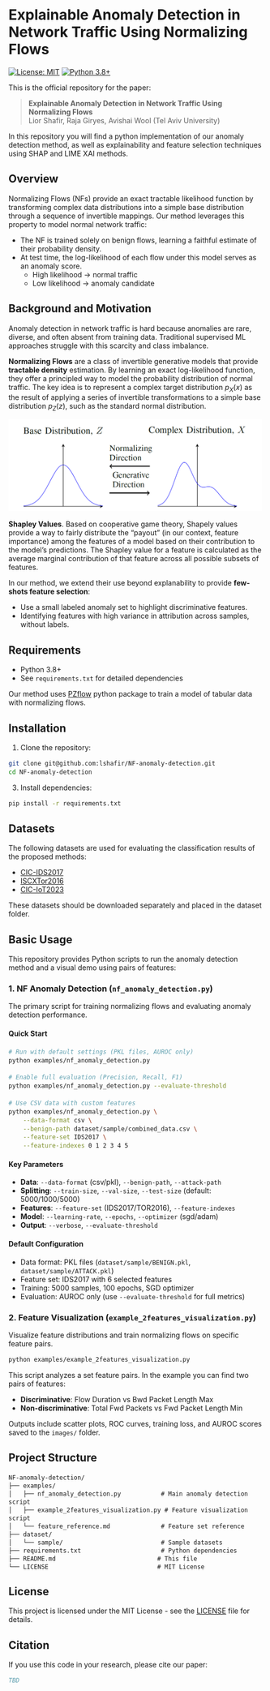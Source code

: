# Explainable Anomaly Detection in Network Traffic Using Normalizing Flows

[![License: MIT](https://img.shields.io/badge/License-MIT-yellow.svg)](https://opensource.org/licenses/MIT)
[![Python 3.8+](https://img.shields.io/badge/python-3.8+-blue.svg)](https://www.python.org/downloads/)

This is the official repository for the paper:

> **Explainable Anomaly Detection in Network Traffic Using Normalizing Flows**  
> Lior Shafir, Raja Giryes, Avishai Wool (Tel Aviv University)

In this repository you will find a python implementation of our anomaly detection method, as well as explainability and feature selection techniques using SHAP and LIME XAI methods.

## Overview

Normalizing Flows (NFs) provide an exact tractable likelihood function by transforming complex data distributions into a simple base distribution through a sequence of invertible mappings.
Our method leverages this property to model normal network traffic:
- The NF is trained solely on benign flows, learning a faithful estimate of their probability density.
- At test time, the log-likelihood of each flow under this model serves as an anomaly score.
  - High likelihood → normal traffic
  - Low likelihood → anomaly candidate

## Background and Motivation

Anomaly detection in network traffic is hard because anomalies are rare, diverse, and often absent from training data. Traditional supervised ML approaches struggle with this scarcity and class imbalance.

**Normalizing Flows** are a class of invertible generative models that provide **tractable density** estimation. By learning an exact log-likelihood function, they offer a principled way to model the probability distribution of normal traffic. 
The key idea is to represent a complex target distribution $p_X(x)$ as the result of applying a series of invertible transformations
to a simple base distribution $p_Z(z)$, such as the standard normal distribution.

<img src="images/nf_dist_map.PNG" alt="Diagram" width="500"/>

<br/>

**Shapley Values**. Based on cooperative game theory, Shapely values provide a way to fairly distribute the “payout”
(in our context, feature importance) among the features of a model based on their contribution to the model’s predictions. The Shapley value for a feature is calculated as the average marginal contribution of that feature across all possible subsets of features.

In our method, we extend their use beyond explanability to provide **few-shots feature selection**:
- Use a small labeled anomaly set to highlight discriminative features.
- Identifying features with high variance in attribution across samples, without labels.



##  Requirements

- Python 3.8+
- See `requirements.txt` for detailed dependencies

Our method uses [PZflow](https://jfcrenshaw.github.io/pzflow/) python package to train a model of tabular data with normalizing flows.


##  Installation

1. Clone the repository:
```bash
git clone git@github.com:lshafir/NF-anomaly-detection.git
cd NF-anomaly-detection
```

3. Install dependencies:
```bash
pip install -r requirements.txt
```

## Datasets

The following datasets are used for evaluating the classification results of the proposed methods:

- [CIC-IDS2017](www.unb.ca/cic/datasets/ids-2017.html)
- [ISCXTor2016](https://www.unb.ca/cic/datasets/tor.html)
- [CIC-IoT2023](https://www.unb.ca/cic/datasets/iotdataset-2023.html)


These datasets should be downloaded separately and placed in the dataset folder.

## Basic Usage

This repository provides Python scripts to run the anomaly detection method and a visual demo using pairs of features:

### 1. NF Anomaly Detection (`nf_anomaly_detection.py`)

The primary script for training normalizing flows and evaluating anomaly detection performance.

#### Quick Start
```bash
# Run with default settings (PKL files, AUROC only)
python examples/nf_anomaly_detection.py

# Enable full evaluation (Precision, Recall, F1)
python examples/nf_anomaly_detection.py --evaluate-threshold

# Use CSV data with custom features
python examples/nf_anomaly_detection.py \
    --data-format csv \
    --benign-path dataset/sample/combined_data.csv \
    --feature-set IDS2017 \
    --feature-indexes 0 1 2 3 4 5
```

#### Key Parameters
- **Data**: `--data-format` (csv/pkl), `--benign-path`, `--attack-path`
- **Splitting**: `--train-size`, `--val-size`, `--test-size` (default: 5000/1000/5000)
- **Features**: `--feature-set` (IDS2017/TOR2016), `--feature-indexes`
- **Model**: `--learning-rate`, `--epochs`, `--optimizer` (sgd/adam)
- **Output**: `--verbose`, `--evaluate-threshold`

#### Default Configuration
- Data format: PKL files (`dataset/sample/BENIGN.pkl`, `dataset/sample/ATTACK.pkl`)
- Feature set: IDS2017 with 6 selected features
- Training: 5000 samples, 100 epochs, SGD optimizer
- Evaluation: AUROC only (use `--evaluate-threshold` for full metrics)

### 2. Feature Visualization (`example_2features_visualization.py`)

Visualize feature distributions and train normalizing flows on specific feature pairs.

```bash
python examples/example_2features_visualization.py
```

This script analyzes a set feature pairs. In the example you can find two pairs of features:
- **Discriminative**: Flow Duration vs Bwd Packet Length Max
- **Non-discriminative**: Total Fwd Packets vs Fwd Packet Length Min

Outputs include scatter plots, ROC curves, training loss, and AUROC scores saved to the `images/` folder.

##  Project Structure

```
NF-anomaly-detection/
├── examples/
│   ├── nf_anomaly_detection.py           # Main anomaly detection script
│   ├── example_2features_visualization.py # Feature visualization script
│   └── feature_reference.md              # Feature set reference
├── dataset/
│   └── sample/                           # Sample datasets
├── requirements.txt                      # Python dependencies
├── README.md                            # This file
└── LICENSE                              # MIT License
```


##  License

This project is licensed under the MIT License - see the [LICENSE](LICENSE) file for details.

##  Citation

If you use this code in your research, please cite our paper:

```bibtex
TBD
```


